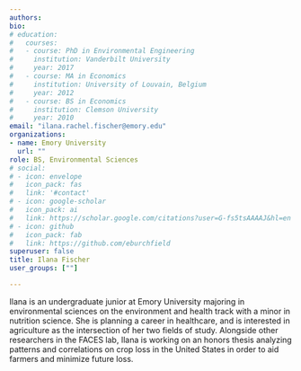```yaml
---
authors:
bio:  
# education:
#   courses:
#   - course: PhD in Environmental Engineering
#     institution: Vanderbilt University
#     year: 2017
#   - course: MA in Economics
#     institution: University of Louvain, Belgium
#     year: 2012
#   - course: BS in Economics 
#     institution: Clemson University
#     year: 2010
email: "ilana.rachel.fischer@emory.edu"
organizations:
- name: Emory University
  url: ""
role: BS, Environmental Sciences
# social:
# - icon: envelope
#   icon_pack: fas
#   link: '#contact'
# - icon: google-scholar
#   icon_pack: ai
#   link: https://scholar.google.com/citations?user=G-fs5tsAAAAJ&hl=en
# - icon: github
#   icon_pack: fab
#   link: https://github.com/eburchfield
superuser: false
title: Ilana Fischer
user_groups: [""]

---
```


Ilana is an undergraduate junior at Emory University majoring in environmental sciences on the environment and health track with a minor in nutrition science. She is planning a career in healthcare, and is interested in agriculture as the intersection of her two fields of study. Alongside other researchers in the FACES lab, Ilana is working on an honors thesis analyzing patterns and correlations on crop loss in the United States in order to aid farmers and minimize future loss.